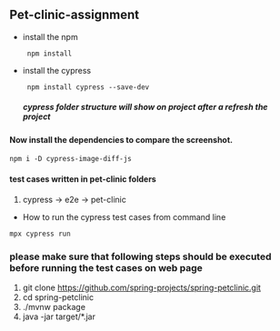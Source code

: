 ## Pet-clinic-assignment
* install the npm 
    ```
     npm install
    ```
* install the cypress
    ```
     npm install cypress --save-dev 
    ```
  ##### cypress folder structure will show on project after a refresh the project 

#### Now install the dependencies to compare the screenshot.
  ```
  npm i -D cypress-image-diff-js
  ```
#### test cases written in pet-clinic folders
1. cypress -> e2e -> pet-clinic

* How to run the cypress test cases from command line
```
mpx cypress run 
```

### please make sure that following steps should be executed before running the test cases on web page
1. git clone https://github.com/spring-projects/spring-petclinic.git
1. cd spring-petclinic
1. ./mvnw package
1. java -jar target/*.jar


